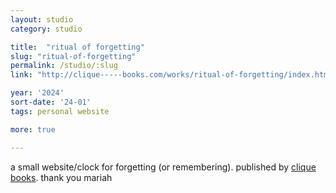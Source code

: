 ```yaml
---
layout: studio
category: studio

title:  "ritual of forgetting"
slug: "ritual-of-forgetting"
permalink: /studio/:slug
link: "http://clique-----books.com/works/ritual-of-forgetting/index.html"

year: '2024'
sort-date: '24-01'
tags: personal website 

more: true

---
```


<p>a small website/clock for forgetting (or remembering). published by <a href="http://clique-----books.com/">clique books</a>. thank you mariah</p>

